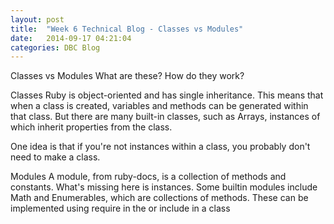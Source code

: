 ```yaml
---
layout: post
title:  "Week 6 Technical Blog - Classes vs Modules"
date:   2014-09-17 04:21:04
categories: DBC Blog
---
```

Classes vs Modules
What are these? How do they work?

Classes
Ruby is object-oriented and has single inheritance.  This means that when a class is created, variables and methods can be generated within that class.  But there are many built-in classes, such as Arrays, instances of which inherit properties from the class.

One idea is that if you're not instances within a class, you probably don't need to make a class.

 Modules
 A module, from ruby-docs, is a collection of methods and constants.  What's missing here is instances.  Some builtin modules include Math and Enumerables, which are collections of methods. These can be implemented using require in the or include in a class
